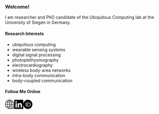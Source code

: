 ### Welcome!

I am researcher and PhD candidate of the Ubiquitous Computing lab at the University of Siegen in Germany.

#### Research Interests
- ubiquitous computing
- wearable sensing systems
- digital signal processing
- photoplethysmography
- electrocardiography
- wireless body-area networks
- intra-body communication
- body-coupled communication

#### Follow Me Online
<a href="https://ubicomp.eti.uni-siegen.de/home/team/fwolling.html.en" target="_blank"><img align="left" alt="Florian Wolling | University of Siegen" width="30px" height="30px" src="https://github.com/fwolling/fwolling/blob/main/img/internet.png" /></a>
<a href="https://www.linkedin.com/in/florian-wolling/" target="_blank"><img align="left" alt="Florian Wolling | LinkedIn" width="30px" height="30px" src="https://github.com/fwolling/fwolling/blob/main/img/linkedin.png" /></a>
<a href="https://orcid.org/0000-0002-4431-2378" target="_blank"><img align="left" alt="Florian Wolling | ORCID 0000-0002-4431-2378" width="30px" height="30px" src="https://github.com/fwolling/fwolling/blob/main/img/orcid.png" /></a>
